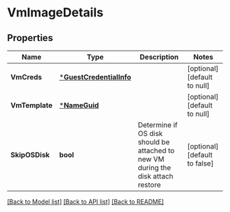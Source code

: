 # VmImageDetails

## Properties
Name | Type | Description | Notes
------------ | ------------- | ------------- | -------------
**VmCreds** | [***GuestCredentialInfo**](guestCredentialInfo.md) |  | [optional] [default to null]
**VmTemplate** | [***NameGuid**](NameGUID.md) |  | [optional] [default to null]
**SkipOSDisk** | **bool** | Determine if OS disk should be attached to new VM during the disk attach restore | [optional] [default to false]

[[Back to Model list]](../README.md#documentation-for-models) [[Back to API list]](../README.md#documentation-for-api-endpoints) [[Back to README]](../README.md)

